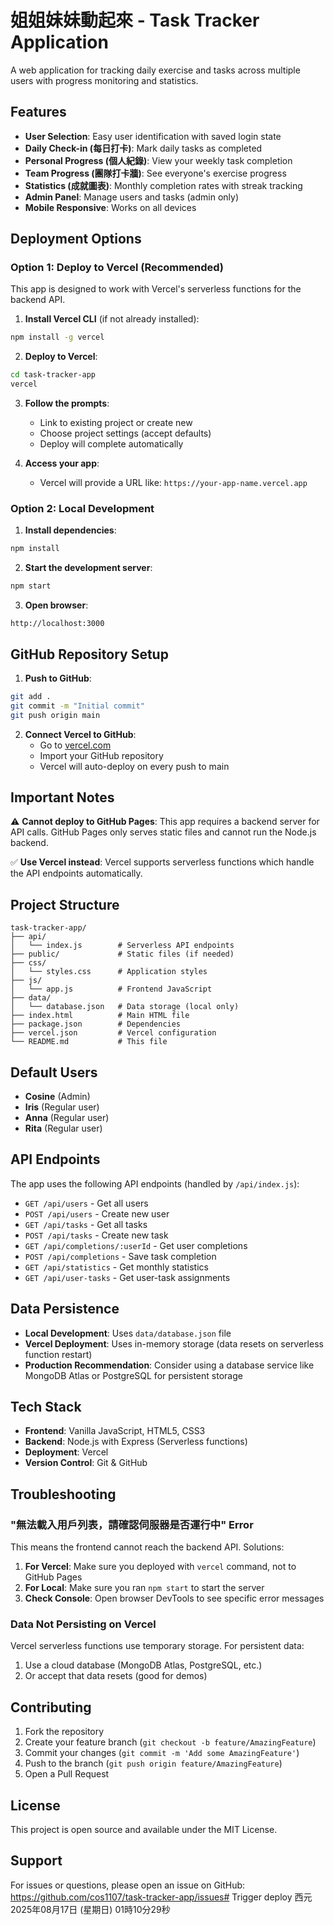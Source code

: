 # 姐姐妹妹動起來 - Task Tracker Application

A web application for tracking daily exercise and tasks across multiple users with progress monitoring and statistics.

## Features

- **User Selection**: Easy user identification with saved login state
- **Daily Check-in (每日打卡)**: Mark daily tasks as completed
- **Personal Progress (個人紀錄)**: View your weekly task completion
- **Team Progress (團隊打卡牆)**: See everyone's exercise progress
- **Statistics (成就圖表)**: Monthly completion rates with streak tracking
- **Admin Panel**: Manage users and tasks (admin only)
- **Mobile Responsive**: Works on all devices

## Deployment Options

### Option 1: Deploy to Vercel (Recommended)

This app is designed to work with Vercel's serverless functions for the backend API.

1. **Install Vercel CLI** (if not already installed):
```bash
npm install -g vercel
```

2. **Deploy to Vercel**:
```bash
cd task-tracker-app
vercel
```

3. **Follow the prompts**:
   - Link to existing project or create new
   - Choose project settings (accept defaults)
   - Deploy will complete automatically

4. **Access your app**:
   - Vercel will provide a URL like: `https://your-app-name.vercel.app`

### Option 2: Local Development

1. **Install dependencies**:
```bash
npm install
```

2. **Start the development server**:
```bash
npm start
```

3. **Open browser**:
```
http://localhost:3000
```

## GitHub Repository Setup

1. **Push to GitHub**:
```bash
git add .
git commit -m "Initial commit"
git push origin main
```

2. **Connect Vercel to GitHub**:
   - Go to [vercel.com](https://vercel.com)
   - Import your GitHub repository
   - Vercel will auto-deploy on every push to main

## Important Notes

⚠️ **Cannot deploy to GitHub Pages**: This app requires a backend server for API calls. GitHub Pages only serves static files and cannot run the Node.js backend.

✅ **Use Vercel instead**: Vercel supports serverless functions which handle the API endpoints automatically.

## Project Structure

```
task-tracker-app/
├── api/
│   └── index.js        # Serverless API endpoints
├── public/             # Static files (if needed)
├── css/
│   └── styles.css      # Application styles
├── js/
│   └── app.js          # Frontend JavaScript
├── data/
│   └── database.json   # Data storage (local only)
├── index.html          # Main HTML file
├── package.json        # Dependencies
├── vercel.json         # Vercel configuration
└── README.md           # This file
```

## Default Users

- **Cosine** (Admin)
- **Iris** (Regular user)
- **Anna** (Regular user)
- **Rita** (Regular user)

## API Endpoints

The app uses the following API endpoints (handled by `/api/index.js`):

- `GET /api/users` - Get all users
- `POST /api/users` - Create new user
- `GET /api/tasks` - Get all tasks
- `POST /api/tasks` - Create new task
- `GET /api/completions/:userId` - Get user completions
- `POST /api/completions` - Save task completion
- `GET /api/statistics` - Get monthly statistics
- `GET /api/user-tasks` - Get user-task assignments

## Data Persistence

- **Local Development**: Uses `data/database.json` file
- **Vercel Deployment**: Uses in-memory storage (data resets on serverless function restart)
- **Production Recommendation**: Consider using a database service like MongoDB Atlas or PostgreSQL for persistent storage

## Tech Stack

- **Frontend**: Vanilla JavaScript, HTML5, CSS3
- **Backend**: Node.js with Express (Serverless functions)
- **Deployment**: Vercel
- **Version Control**: Git & GitHub

## Troubleshooting

### "無法載入用戶列表，請確認伺服器是否運行中" Error

This means the frontend cannot reach the backend API. Solutions:

1. **For Vercel**: Make sure you deployed with `vercel` command, not to GitHub Pages
2. **For Local**: Make sure you ran `npm start` to start the server
3. **Check Console**: Open browser DevTools to see specific error messages

### Data Not Persisting on Vercel

Vercel serverless functions use temporary storage. For persistent data:
1. Use a cloud database (MongoDB Atlas, PostgreSQL, etc.)
2. Or accept that data resets (good for demos)

## Contributing

1. Fork the repository
2. Create your feature branch (`git checkout -b feature/AmazingFeature`)
3. Commit your changes (`git commit -m 'Add some AmazingFeature'`)
4. Push to the branch (`git push origin feature/AmazingFeature`)
5. Open a Pull Request

## License

This project is open source and available under the MIT License.

## Support

For issues or questions, please open an issue on GitHub: https://github.com/cos1107/task-tracker-app/issues# Trigger deploy 西元2025年08月17日 (星期日) 01時10分29秒    
